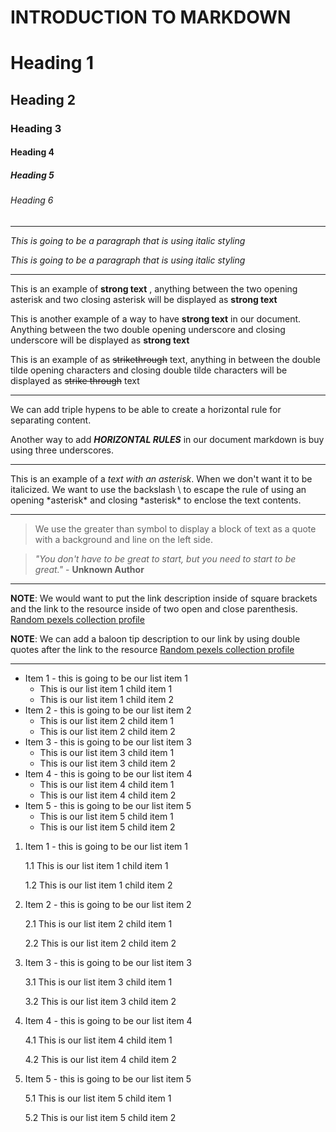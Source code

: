 # INTRODUCTION TO MARKDOWN

<!--HEADING-->

# Heading 1

## Heading 2

### Heading 3

#### Heading 4

##### Heading 5

###### Heading 6

---

<!--Italics-->

_This is going to be a paragraph that is using italic styling_

*This is going to be a paragraph that is using italic styling*

---

<!--Strong-->

This is an example of  **strong text** , anything between the two opening asterisk and two closing asterisk will be displayed as **strong text**

This is another example of a way to have __strong text__ in our document. Anything between the two double opening underscore and closing underscore will be displayed as __strong text__

<!--Strike Through-->

This is an example of as ~~strikethrough~~ text, anything in between the double tilde opening characters and closing double tilde characters will be displayed as ~~strike through~~ text

---

<!--Horizontal Rule-->


We can add triple hypens to be able to create a horizontal rule for separating content.

Another way to add ___HORIZONTAL RULES___ in our document markdown is buy using three underscores.
___

<!--Escape Character Rule using Backslash-->

This is an example of a *text with an asterisk*. When we don't want it to be italicized. We want to use the backslash \ to escape the rule of using an opening \*asterisk* and closing \*asterisk* to enclose the text contents.

---

<!--Blockquote Rule-->

> We use the greater than symbol to display a block of text as a quote with a background and line on the left side.

> *"You don't have to be great to start, but you need to start to be great."* - __Unknown Author__

---

<!--Link Rule-->

**NOTE**: We would want to put the link description inside of square brackets and the link to the resource inside of two open and close parenthesis.
[Random pexels collection profile](https://www.pexels.com/@math-s-brzb-457003073/)

__NOTE__: We can add a baloon tip description to our link by using double quotes after the link to the resource
[Random pexels collection profile](https://www.pexels.com/@math-s-brzb-457003073/ "This is a Random pexel photo collections")


---

<!List item rules-->

<!UNORDERED LISTS-->

* Item 1 - this is going to be our list item 1
  * This is our list item 1 child item 1
  * This is our list item 1 child item 2 
* Item 2 - this is going to be our list item 2
  * This is our list item 2 child item 1
  * This is our list item 2 child item 2 
* Item 3 - this is going to be our list item 3
  * This is our list item 3 child item 1
  * This is our list item 3 child item 2
* Item 4 - this is going to be our list item 4
  * This is our list item 4 child item 1
  * This is our list item 4 child item 2
* Item 5 - this is going to be our list item 5
  * This is our list item 5 child item 1
  * This is our list item 5 child item 2

<!--ORDERED LISTS-->


1. Item 1 - this is going to be our list item 1

    1.1 This is our list item 1 child item 1
    
    1.2 This is our list item 1 child item 2
    
2. Item 2 - this is going to be our list item 2

    2.1 This is our list item 2 child item 1
    
    2.2 This is our list item 2 child item 2 
    
3. Item 3 - this is going to be our list item 3

    3.1 This is our list item 3 child item 1
    
    3.2 This is our list item 3 child item 2
    
4. Item 4 - this is going to be our list item 4

    4.1 This is our list item 4 child item 1
    
    4.2 This is our list item 4 child item 2
    
5. Item 5 - this is going to be our list item 5

    5.1 This is our list item 5 child item 1
  
    5.2 This is our list item 5 child item 2
